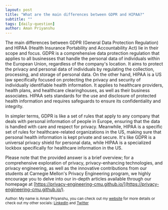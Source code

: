 ```yaml
---
layout: post
title: "What are the main differences between GDPR and HIPAA?"
subtitle: ""
tags: [daily-question]
author: Aman Priyanshu
---
```


The main differences between GDPR (General Data Protection Regulation) and HIPAA (Health Insurance Portability and Accountability Act) lie in their scope and focus. GDPR is a comprehensive data protection regulation that applies to all businesses that handle the personal data of individuals within the European Union, regardless of the company's location. It aims to protect the privacy and personal data of individuals by regulating the collection, processing, and storage of personal data. On the other hand, HIPAA is a US law specifically focused on protecting the privacy and security of individually identifiable health information. It applies to healthcare providers, health plans, and healthcare clearinghouses, as well as their business associates. HIPAA sets standards for the use and disclosure of protected health information and requires safeguards to ensure its confidentiality and integrity.

In simpler terms, GDPR is like a set of rules that apply to any company that deals with personal information of people in Europe, ensuring that the data is handled with care and respect for privacy. Meanwhile, HIPAA is a specific set of rules for healthcare-related organizations in the US, making sure that personal health information is kept private and secure. It's like GDPR is a universal privacy shield for personal data, while HIPAA is a specialized lockbox specifically for healthcare information in the US.

Please note that the provided answer is a brief overview; for a comprehensive exploration of privacy, privacy-enhancing technologies, and privacy engineering, as well as the innovative contributions from our students at Carnegie Mellon's Privacy Engineering program, we highly encourage you to delve into our in-depth articles available through our homepage at [https://privacy-engineering-cmu.github.io/](https://privacy-engineering-cmu.github.io/).

<small>Author: My name is Aman Priyanshu, you can check out my [website](https://amanpriyanshu.github.io/) for more details or check out my other socials: [LinkedIn](https://www.linkedin.com/in/aman-priyanshu/) and [Twitter](https://twitter.com/AmanPriyanshu6)</small>
